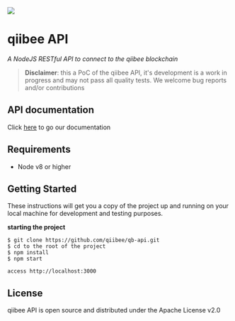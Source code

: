 ![](https://avatars3.githubusercontent.com/u/31820267?v=4&s=100)

# qiibee API

*A NodeJS RESTful API to connect to the qiibee blockchain*

> **Disclaimer**: this a PoC of the qiibee API, it's development is a work in progress and may not pass all quality tests. We welcome bug reports and/or contributions

## API documentation
Click [here](https://api.qiibee.com/) to go our documentation

## Requirements

- Node v8 or higher

## Getting Started

These instructions will get you a copy of the project up and running on your local machine for development and testing purposes.

**starting the project**
```
$ git clone https://github.com/qiibee/qb-api.git
$ cd to the root of the project
$ npm install
$ npm start
```
```
access http://localhost:3000
```

## License

qiibee API is open source and distributed under the Apache License v2.0

  [node.js]: <http://nodejs.org>